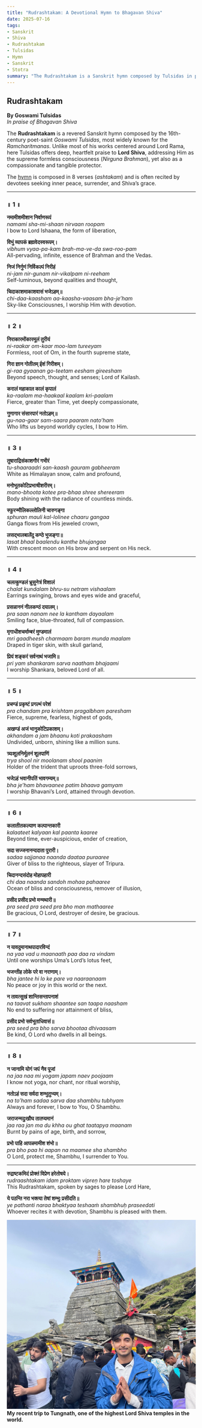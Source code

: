 ```yaml
---
title: "Rudrashtakam: A Devotional Hymn to Bhagavan Shiva"
date: 2025-07-16
tags: 
- Sanskrit
- Shiva 
- Rudrashtakam 
- Tulsidas
- Hymn
- Sanskrit
- Stotra
summary: "The Rudrashtakam is a Sanskrit hymn composed by Tulsidas in praise of Bhagavan Shiva—invoking His formless, compassionate, and all-pervading nature."
---
```


## Rudrashtakam  
**By Goswami Tulsidas**  
*In praise of Bhagavan Shiva*

The **Rudrashtakam** is a revered Sanskrit hymn composed by the 16th-century poet-saint *Goswami Tulsidas*, most widely known for the *Ramcharitmanas*. Unlike most of his works centered around Lord Rama, here Tulsidas offers deep, heartfelt praise to **Lord Shiva**, addressing Him as the supreme formless consciousness (*Nirguna Brahman*), yet also as a compassionate and tangible protector.

The [hymn](https://youtu.be/8ej0guIbXxk) is composed in 8 verses (*ashtakam*) and is often recited by devotees seeking inner peace, surrender, and Shiva’s grace.

---

### ॥ 1 ॥
**नमामीशमीशान निर्वाणरूपं**  
*namami sha-mi-shaan nirvaan roopam*  
I bow to Lord Ishaana, the form of liberation,  

**विभुं व्यापकं ब्रह्मवेदस्वरूपम्।**  
*vibhum vyaa-pa-kam brah-ma-ve-da swa-roo-pam*  
All-pervading, infinite, essence of Brahman and the Vedas.  

**निजं निर्गुणं निर्विकल्पं निरीहं**  
*ni-jam nir-gu­nam nir-vi­kal­pam ni-ree­ham*  
Self-luminous, beyond qualities and thought,  

**चिदाकाशमाकाशवासं भजेऽहम्॥**  
*chi-daa-kaa­sham aa-kaa­sha-vaa­sam bha-je’ham*  
Sky-like Consciousnes, I worship Him with devotion.  

---

### ॥ 2 ॥ 
**निराकारमोंकारमूलं तुरीयं**  
*ni-raa­kar om-kaar moo-lam tu­ree­yam*  
Formless, root of Om, in the fourth supreme state,  

**गिरा ज्ञान गोतीतम् ईशं गिरीशम्।**  
*gi-raa gyaa­nan go-tee­tam ee­sham gi­ree­sham*  
Beyond speech, thought, and senses; Lord of Kailash.  

**करालं महाकाल कालं कृपालं**  
*ka-raalam ma-haa­kaal kaa­lam kri-paa­lam*  
Fierce, greater than Time, yet deeply compassionate,  

**गुणागार संसारपारं नतोऽहम्॥**  
*gu-naa-gaar sam-saa­ra pa­aram na­to’ham*  
Who lifts us beyond worldly cycles, I bow to Him.  

---

### ॥ 3 ॥
**तुषाराद्रिसंकाशगौरं गभीरं**  
*tu-shaa­raa­dri san-kaash gauram ga­bheeram*  
White as Himalayan snow, calm and profound,  

**मनोभूतकोटिप्रभाश्रीशरीरम्।**  
*ma­no-bhoo­ta ko­tee pra-bhaa shree she­ree­ram*  
Body shining with the radiance of countless minds.  

**स्फुरन्मौलिकल्लोलिनी चारुगङ्गा**  
*sphur­an mau­li kal-lo­li­nee chaa­ru gan­gaa*  
Ganga flows from His jeweled crown,  

**लसद्भालबालेंदु कण्ठे भुजङ्गा॥**  
*la­sat bhaal baa­len­du kan­the bhu­jangaa*  
With crescent moon on His brow and serpent on His neck.  

---

### ॥ 4 ॥
**चलत्कुण्डलं भ्रूसुनेत्रं विशालं**  
*cha­lat kund­a­lam bhru-su net­ram vi­shaa­lam*  
Earrings swinging, brows and eyes wide and graceful,  

**प्रसन्नाननं नीलकण्ठं दयालम्।**  
*pra saan na­nam nee la kan­tham da­yaa­lam*  
Smiling face, blue-throated, full of compassion.  

**मृगाधीशचर्माम्बरं मुण्डमालं**  
*mri gaa­dheesh char­maam ba­ram mun­da maa­lam*  
Draped in tiger skin, with skull garland,  

**प्रियं शङ्करं सर्वनाथं भजामि॥**  
*pri yam shan­ka­ram sar­va naa­tham bha­jaa­mi*  
I worship Shankara, beloved Lord of all.  

---

### ॥ 5 ॥
**प्रचण्डं प्रकृष्टं प्रगल्भं परेशं**  
*pra chan­dam pra krish­tam pra­galbham pa­resham*  
Fierce, supreme, fearless, highest of gods,  

**अखण्डं अजं भानुकोटिप्रकाशम्।**  
*a­khan­dam a jam bhaa­nu ko­ti pra­kaa­sham*  
Undivided, unborn, shining like a million suns.  

**त्र्यःशूलनिर्मूलनं शूलपाणिं**  
*trya shool nir moo­lanam shool paa­nim*  
Holder of the trident that uproots three-fold sorrows,  

**भजेऽहं भवानीपतिं भावगम्यम्॥**  
*bha je’ham bha­vaa­nee pa­tim bhaa­va ga­myam*  
I worship Bhavani’s Lord, attained through devotion.  

---

### ॥ 6 ॥
**कलातीतकल्याण कल्पान्तकारी**  
*ka­laa­teet ka­lya­an kal paa­nta kaa­ree*  
Beyond time, ever-auspicious, ender of creation,  

**सदा सज्जनानन्ददाता पुरारी।**  
*sa­daa saj­ja­naa naan­da daa­taa pu­raa­ree*  
Giver of bliss to the righteous, slayer of Tripura.  

**चिदानन्दसंदोह मोहापहारी**  
*chi daa naan­da san­doh mo­haa pa­haa­ree*  
Ocean of bliss and consciousness, remover of illusion,  

**प्रसीद प्रसीद प्रभो मन्मथारी॥**  
*pra seed pra seed pra bho man ma­thaa­ree*  
Be gracious, O Lord, destroyer of desire, be gracious.  

---

### ॥ 7 ॥
**न यावदुमानाथपादारविन्दं**  
*na yaa vad u maa­naath paa daa ra vin­dam*  
Until one worships Uma’s Lord’s lotus feet,  

**भजन्तीह लोके परे वा नराणाम्।**  
*bha jan­tee hi lo ke pa­re va naa­raa­naam*  
No peace or joy in this world or the next.  

**न तावत्सुखं शान्तिसन्तापनाशं**  
*na taa­vat su­kham shaan­tee san taa­pa naa­sham*  
No end to suffering nor attainment of bliss,  

**प्रसीद प्रभो सर्वभूताधिवासं॥**  
*pra seed pra bho sar­va bhoo­taa dhi­vaa­sam*  
Be kind, O Lord who dwells in all beings.  

---

### ॥ 8 ॥
**न जानामि योगं जपं नैव पूजां**  
*na jaa naa mi yo­gam ja­pam na­ev poo­jaam*  
I know not yoga, nor chant, nor ritual worship,  

**नतोऽहं सदा सर्वदा शम्भुतुभ्यम्।**  
*na to’ham sa­daa sar­va daa sham­bhu tub­hyam*  
Always and forever, I bow to You, O Shambhu.  

**जराजन्मदुःखौघ तातप्यमानं**  
*jaa raa jan ma du kh­ha ou ghat taa­ta­pya maa­nam*  
Burnt by pains of age, birth, and sorrow,  

**प्रभो पाहि आपन्नमामीश शंभो॥**  
*pra bho paa hi aa­pan na maa­mee sha shambho*  
O Lord, protect me, Shambhu, I surrender to You.  

---


**रुद्राष्टकमिदं प्रोक्तं विप्रेण हरेतोषये।**  
*rud­raa­shta­kam i­dam prokt­am vip­reṇ ha­re to­shaye*  
This Rudrashtakam, spoken by sages to please Lord Hare,  

**ये पठन्ति नरा भक्त्या तेषां शम्भुः प्रसीदति॥**  
*ye pa­than­ti na­raa bhak­tyaa te­shaaṁ sham­bhuḥ pra­se­e­dati*  
Whoever recites it with devotion, Shambhu is pleased with them.  

![Image](Tungnath.JPG)
**My recent trip to Tungnath, one of the highest Lord Shiva temples in the world.**
